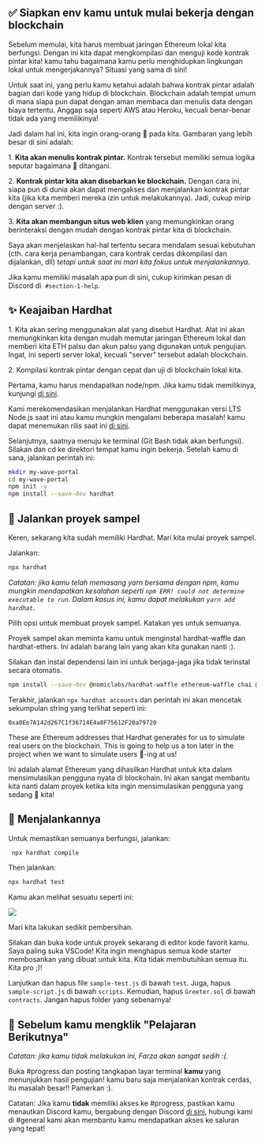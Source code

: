 ## ✅ Siapkan env kamu untuk mulai bekerja dengan blockchain

Sebelum memulai, kita harus membuat jaringan Ethereum lokal kita berfungsi. Dengan ini kita dapat mengkompilasi dan menguji kode kontrak pintar kita! kamu tahu bagaimana kamu perlu menghidupkan lingkungan lokal untuk mengerjakannya? Situasi yang sama di sini!

Untuk saat ini, yang perlu kamu ketahui adalah bahwa kontrak pintar adalah bagian dari kode yang hidup di blockchain. Blockchain adalah tempat umum di mana siapa pun dapat dengan aman membaca dan menulis data dengan biaya tertentu. Anggap saja seperti AWS atau Heroku, kecuali benar-benar tidak ada yang memilikinya!

Jadi dalam hal ini, kita ingin orang-orang 👋 pada kita. Gambaran yang lebih besar di sini adalah:

1\. **Kita akan menulis kontrak pintar.** Kontrak tersebut memiliki semua logika seputar bagaimana 👋 ditangani.

2\. **Kontrak pintar kita akan disebarkan ke blockchain.** Dengan cara ini, siapa pun di dunia akan dapat mengakses dan menjalankan kontrak pintar kita (jika kita memberi mereka izin untuk melakukannya). Jadi, cukup mirip dengan server :).

3\. **Kita akan membangun situs web klien** yang memungkinkan orang berinteraksi dengan mudah dengan kontrak pintar kita di blockchain.

Saya akan menjelaskan hal-hal tertentu secara mendalam sesuai kebutuhan (cth. cara kerja penambangan, cara kontrak cerdas dikompilasi dan dijalankan, dll) *tetapi untuk saat ini mari kita fokus untuk menjalankannya*.

Jika kamu memiliki masalah apa pun di sini, cukup kirimkan pesan di Discord di  `#section-1-help`.

## ✨ Keajaiban Hardhat

1\. Kita akan sering menggunakan alat yang disebut Hardhat. Alat ini akan memungkinkan kita dengan mudah memutar jaringan Ethereum lokal dan memberi kita ETH palsu dan akun palsu yang digunakan untuk pengujian. Ingat, ini seperti server lokal, kecuali "server" tersebut adalah blockchain.

2\. Kompilasi kontrak pintar dengan cepat dan uji di blockchain lokal kita.

Pertama, kamu harus mendapatkan node/npm. Jika kamu tidak memilikinya, kunjungi [di sini](https://hardhat.org/tutorial/setting-up-the-environment.html).

Kami merekomendasikan menjalankan Hardhat menggunakan versi LTS Node.js saat ini atau kamu mungkin mengalami beberapa masalah! kamu dapat menemukan rilis saat ini [di sini](https://nodejs.org/en/about/releases/).

Selanjutnya, saatnya menuju ke terminal (Git Bash tidak akan berfungsi). Silakan dan cd ke direktori tempat kamu ingin bekerja. Setelah kamu di sana, jalankan perintah ini:

```bash
mkdir my-wave-portal
cd my-wave-portal
npm init -y
npm install --save-dev hardhat
```

## 👏 Jalankan proyek sampel

Keren, sekarang kita sudah memiliki Hardhat. Mari kita mulai proyek sampel.

Jalankan:

```bash
npx hardhat
```

*Catatan: jika kamu telah memasang yarn bersama dengan npm, kamu mungkin mendapatkan kesalahan seperti `npm ERR! could not determine executable to run`. Dalam kasus ini, kamu dapat melakukan `yarn add hardhat`.*

Pilih opsi untuk membuat proyek sampel. Katakan yes untuk semuanya.

Proyek sampel akan meminta kamu untuk menginstal hardhat-waffle dan hardhat-ethers. Ini adalah barang lain yang akan kita gunakan nanti :).

Silakan dan instal dependensi lain ini untuk berjaga-jaga jika tidak terinstal secara otomatis.

```bash
npm install --save-dev @nomiclabs/hardhat-waffle ethereum-waffle chai @nomiclabs/hardhat-ethers ethers
```

Terakhir, jalankan `npx hardhat accounts` dan perintah ini akan mencetak sekumpulan string yang terlihat seperti ini:

`0xa0Ee7A142d267C1f36714E4a8F75612F20a79720`

These are Ethereum addresses that Hardhat generates for us to simulate real users on the blockchain. This is going to help us a ton later in the project when we want to simulate users 👋-ing at us!

Ini adalah alamat Ethereum yang dihasilkan Hardhat untuk kita dalam mensimulasikan pengguna nyata di blockchain. Ini akan sangat membantu kita nanti dalam proyek ketika kita ingin mensimulasikan pengguna yang sedang 👋 kita!

## 🌟 Menjalankannya

Untuk memastikan semuanya berfungsi, jalankan:

```bash
 npx hardhat compile
```
Then jalankan:

```bash
npx hardhat test
```

Kamu akan melihat sesuatu seperti ini:

![](https://i.imgur.com/rjPvls0.png)

Mari kita lakukan sedikit pembersihan.

Silakan dan buka kode untuk proyek sekarang di editor kode favorit kamu. Saya paling suka VSCode! Kita ingin menghapus semua kode starter membosankan yang dibuat untuk kita. Kita tidak membutuhkan semua itu. Kita pro ;)!

Lanjutkan dan hapus file `sample-test.js` di bawah `test`. Juga, hapus `sample-script.js` di bawah `scripts`. Kemudian, hapus `Greeter.sol` di bawah `contracts`. Jangan hapus folder yang sebenarnya!

## 🚨 Sebelum kamu mengklik "Pelajaran Berikutnya"

*Catatan: jika kamu tidak melakukan ini, Farza akan sangat sedih :(.*

Buka #progress dan posting tangkapan layar terminal **kamu** yang menunjukkan hasil pengujian! kamu baru saja menjalankan kontrak cerdas, itu masalah besar!! Pamerkan :).

Catatan: Jika kamu **tidak** memiliki akses ke #progress, pastikan kamu menautkan Discord kamu, bergabung dengan Discord [di sini](https://discord.gg/mXDqs6Ubcc), hubungi kami di #general kami akan membantu kamu mendapatkan akses ke saluran yang tepat!
